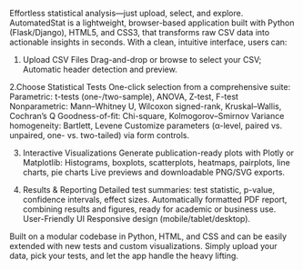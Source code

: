 Effortless statistical analysis—just upload, select, and explore.
AutomatedStat is a lightweight, browser-based application built with Python (Flask/Django), HTML5, and CSS3, that transforms raw CSV data into actionable insights in seconds. With a clean, intuitive interface, users can:

1. Upload CSV Files
Drag-and-drop or browse to select your CSV;
Automatic header detection and preview.

2.Choose Statistical Tests
One-click selection from a comprehensive suite:
Parametric: t-tests (one-/two-sample), ANOVA, Z-test, F-test
Nonparametric: Mann–Whitney U, Wilcoxon signed-rank, Kruskal–Wallis, Cochran’s Q
Goodness-of-fit: Chi-square, Kolmogorov–Smirnov
Variance homogeneity: Bartlett, Levene
Customize parameters (α-level, paired vs. unpaired, one- vs. two-tailed) via form controls.

3. Interactive Visualizations
Generate publication-ready plots with Plotly or Matplotlib:
Histograms, boxplots, scatterplots, heatmaps, pairplots, line charts, pie charts
Live previews and downloadable PNG/SVG exports.

4. Results & Reporting
Detailed test summaries: test statistic, p-value, confidence intervals, effect sizes.
Automatically formatted PDF report, combining results and figures, ready for academic or business use.
User-Friendly UI
Responsive design (mobile/tablet/desktop).

Built on a modular codebase in Python, HTML, and CSS and can be easily extended with new tests and custom visualizations. Simply upload your data, pick your tests, and let the app handle the heavy lifting.
